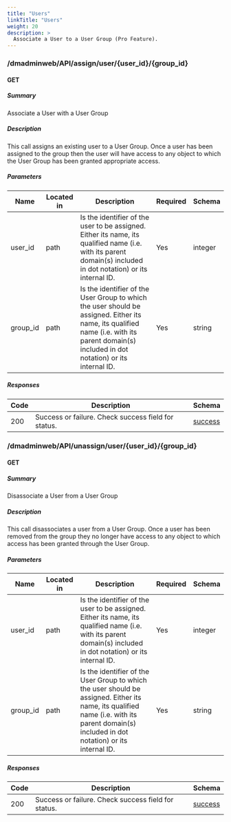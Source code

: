 ```yaml
---
title: "Users"
linkTitle: "Users"
weight: 20
description: >
  Associate a User to a User Group (Pro Feature).
---
```



### /dmadminweb/API/assign/user/{user_id}/{group_id}

#### GET

##### Summary

Associate a User with a User Group

##### Description

This call assigns an existing user to a User Group. Once a user has been assigned to the group then the user will have access to any object to which the User Group has been granted appropriate access.

##### Parameters

| Name | Located in | Description | Required | Schema |
| ---- | ---------- | ----------- | -------- | ---- |
| user_id | path | Is the identifier of the user to be assigned. Either its name, its qualified name (i.e. with its parent domain(s) included in dot notation) or its internal ID. | Yes | integer |
| group_id | path | Is the identifier of the User Group to which the user should be assigned. Either its name, its qualified name (i.e. with its parent domain(s) included in dot notation) or its internal ID. | Yes | string |

##### Responses

| Code | Description | Schema |
| ---- | ----------- | ------ |
| 200 | Success or failure.  Check success field for status. | [success](/restapi/models/#success) |

### /dmadminweb/API/unassign/user/{user_id}/{group_id}

#### GET

##### Summary

Disassociate a User from a User Group

##### Description

This call disassociates a user from a User Group. Once a user has been removed from the group they no longer have access to any object to which access has been granted through the User Group.

##### Parameters

| Name | Located in | Description | Required | Schema |
| ---- | ---------- | ----------- | -------- | ---- |
| user_id | path | Is the identifier of the user to be assigned. Either its name, its qualified name (i.e. with its parent domain(s) included in dot notation) or its internal ID. | Yes | integer |
| group_id | path | Is the identifier of the User Group to which the user should be assigned. Either its name, its qualified name (i.e. with its parent domain(s) included in dot notation) or its internal ID. | Yes | string |

##### Responses

| Code | Description | Schema |
| ---- | ----------- | ------ |
| 200 | Success or failure.  Check success field for status. | [success](/restapi/models/#success) |
